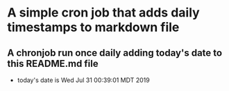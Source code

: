A simple cron job that adds daily timestamps to markdown file
============================================================
## A chronjob run once daily adding today's date to this README.md file
* today's date is Wed Jul 31 00:39:01 MDT 2019
